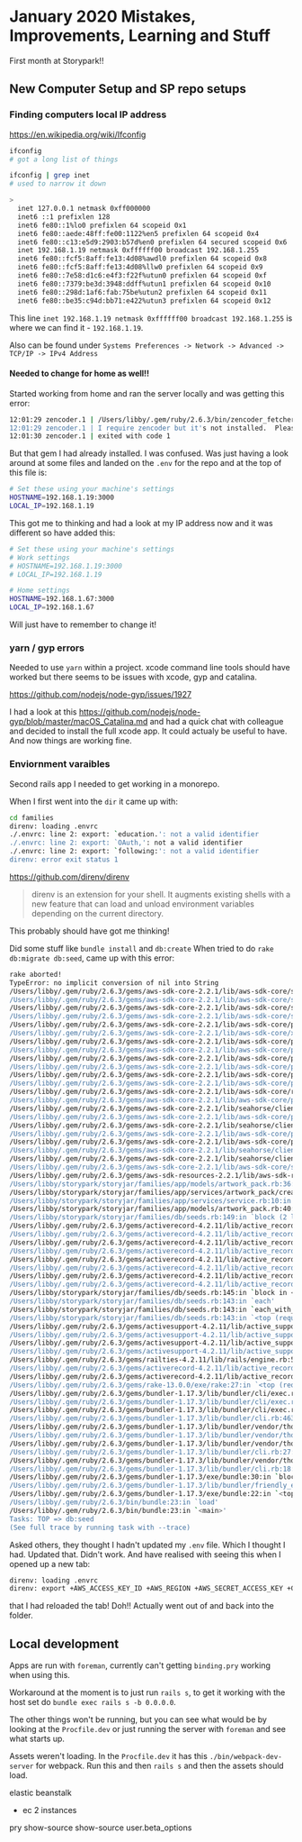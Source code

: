 # January 2020 Mistakes, Improvements, Learning and Stuff

First month at Storypark!!

## New Computer Setup and SP repo setups

### Finding computers local IP address

<https://en.wikipedia.org/wiki/Ifconfig>

```bash
ifconfig
# got a long list of things

ifconfig | grep inet
# used to narrow it down

>
  inet 127.0.0.1 netmask 0xff000000
  inet6 ::1 prefixlen 128
  inet6 fe80::1%lo0 prefixlen 64 scopeid 0x1
  inet6 fe80::aede:48ff:fe00:1122%en5 prefixlen 64 scopeid 0x4
  inet6 fe80::c13:e5d9:2903:b57d%en0 prefixlen 64 secured scopeid 0x6
  inet 192.168.1.19 netmask 0xffffff00 broadcast 192.168.1.255
  inet6 fe80::fcf5:8aff:fe13:4d08%awdl0 prefixlen 64 scopeid 0x8
  inet6 fe80::fcf5:8aff:fe13:4d08%llw0 prefixlen 64 scopeid 0x9
  inet6 fe80::7e58:d1c6:e4f3:f22f%utun0 prefixlen 64 scopeid 0xf
  inet6 fe80::7379:be3d:3948:ddff%utun1 prefixlen 64 scopeid 0x10
  inet6 fe80::298d:1af6:fab:75be%utun2 prefixlen 64 scopeid 0x11
  inet6 fe80::be35:c94d:bb71:e422%utun3 prefixlen 64 scopeid 0x12
```

This line `inet 192.168.1.19 netmask 0xffffff00 broadcast 192.168.1.255` is where we can find it - `192.168.1.19`.

Also can be found under `Systems Preferences -> Network -> Advanced -> TCP/IP -> IPv4 Address`

#### Needed to change for home as well!!

Started working from home and ran the server locally and was getting this error:

```bash
12:01:29 zencoder.1 | /Users/libby/.gem/ruby/2.6.3/bin/zencoder_fetcher:23:in `<main>'
12:01:29 zencoder.1 | I require zencoder but it's not installed.  Please install by typing 'gem install zencoder-fetcher'.
12:01:30 zencoder.1 | exited with code 1
```

But that gem I had already installed. I was confused. Was just having a look around at some files and landed on the `.env` for the repo and at the top of this file is:

```bash
# Set these using your machine's settings
HOSTNAME=192.168.1.19:3000
LOCAL_IP=192.168.1.19
```

This got me to thinking and had a look at my IP address now and it was different so have added this:

```bash
# Set these using your machine's settings
# Work settings
# HOSTNAME=192.168.1.19:3000
# LOCAL_IP=192.168.1.19

# Home settings
HOSTNAME=192.168.1.67:3000
LOCAL_IP=192.168.1.67
```

Will just have to remember to change it!


### yarn / gyp errors

Needed to use `yarn` within a project. xcode command line tools should have worked but there seems to be issues with xcode, gyp and catalina.

<https://github.com/nodejs/node-gyp/issues/1927>

I had a look at this <https://github.com/nodejs/node-gyp/blob/master/macOS_Catalina.md> and had a quick chat with colleague and decided to install the full xcode app.
It could actualy be useful to have. And now things are working fine.

### Enviornment varaibles

Second rails app I needed to get working in a monorepo.

When I first went into the `dir` it came up with:

```bash
cd families
direnv: loading .envrc
./.envrc: line 2: export: `education.': not a valid identifier
./.envrc: line 2: export: `OAuth,': not a valid identifier
./.envrc: line 2: export: `following:': not a valid identifier
direnv: error exit status 1
```

<https://github.com/direnv/direnv>

>direnv is an extension for your shell. It augments existing shells with a new feature that can load and unload environment variables depending on the current directory.

This probably should have got me thinking!

Did some stuff like `bundle install` and `db:create` When tried to do `rake db:migrate db:seed`, came up with this error:

```bash
rake aborted!
TypeError: no implicit conversion of nil into String
/Users/libby/.gem/ruby/2.6.3/gems/aws-sdk-core-2.2.1/lib/aws-sdk-core/signers/v4.rb:96:in `+'
/Users/libby/.gem/ruby/2.6.3/gems/aws-sdk-core-2.2.1/lib/aws-sdk-core/signers/v4.rb:96:in `signature'
/Users/libby/.gem/ruby/2.6.3/gems/aws-sdk-core-2.2.1/lib/aws-sdk-core/signers/v4.rb:79:in `presigned_url'
/Users/libby/.gem/ruby/2.6.3/gems/aws-sdk-core-2.2.1/lib/aws-sdk-core/s3/presigner.rb:97:in `block in sign_but_dont_send'
/Users/libby/.gem/ruby/2.6.3/gems/aws-sdk-core-2.2.1/lib/aws-sdk-core/plugins/s3_request_signer.rb:87:in `call'
/Users/libby/.gem/ruby/2.6.3/gems/aws-sdk-core-2.2.1/lib/aws-sdk-core/xml/error_handler.rb:8:in `call'
/Users/libby/.gem/ruby/2.6.3/gems/aws-sdk-core-2.2.1/lib/aws-sdk-core/plugins/s3_request_signer.rb:64:in `call'
/Users/libby/.gem/ruby/2.6.3/gems/aws-sdk-core-2.2.1/lib/aws-sdk-core/plugins/s3_redirects.rb:15:in `call'
/Users/libby/.gem/ruby/2.6.3/gems/aws-sdk-core-2.2.1/lib/aws-sdk-core/plugins/retry_errors.rb:87:in `call'
/Users/libby/.gem/ruby/2.6.3/gems/aws-sdk-core-2.2.1/lib/aws-sdk-core/plugins/s3_md5s.rb:33:in `call'
/Users/libby/.gem/ruby/2.6.3/gems/aws-sdk-core-2.2.1/lib/aws-sdk-core/plugins/s3_expect_100_continue.rb:21:in `call'
/Users/libby/.gem/ruby/2.6.3/gems/aws-sdk-core-2.2.1/lib/aws-sdk-core/plugins/s3_bucket_dns.rb:31:in `call'
/Users/libby/.gem/ruby/2.6.3/gems/aws-sdk-core-2.2.1/lib/aws-sdk-core/rest/handler.rb:7:in `call'
/Users/libby/.gem/ruby/2.6.3/gems/aws-sdk-core-2.2.1/lib/aws-sdk-core/plugins/user_agent.rb:12:in `call'
/Users/libby/.gem/ruby/2.6.3/gems/aws-sdk-core-2.2.1/lib/seahorse/client/plugins/endpoint.rb:41:in `call'
/Users/libby/.gem/ruby/2.6.3/gems/aws-sdk-core-2.2.1/lib/aws-sdk-core/plugins/param_validator.rb:21:in `call'
/Users/libby/.gem/ruby/2.6.3/gems/aws-sdk-core-2.2.1/lib/seahorse/client/plugins/raise_response_errors.rb:14:in `call'
/Users/libby/.gem/ruby/2.6.3/gems/aws-sdk-core-2.2.1/lib/aws-sdk-core/plugins/s3_sse_cpk.rb:18:in `call'
/Users/libby/.gem/ruby/2.6.3/gems/aws-sdk-core-2.2.1/lib/aws-sdk-core/plugins/param_converter.rb:20:in `call'
/Users/libby/.gem/ruby/2.6.3/gems/aws-sdk-core-2.2.1/lib/seahorse/client/plugins/response_target.rb:21:in `call'
/Users/libby/.gem/ruby/2.6.3/gems/aws-sdk-core-2.2.1/lib/seahorse/client/request.rb:70:in `send_request'
/Users/libby/.gem/ruby/2.6.3/gems/aws-sdk-core-2.2.1/lib/aws-sdk-core/s3/presigner.rb:51:in `presigned_url'
/Users/libby/.gem/ruby/2.6.3/gems/aws-sdk-resources-2.2.1/lib/aws-sdk-resources/services/s3/object.rb:169:in `presigned_url'
/Users/libby/storypark/storyjar/families/app/models/artwork_pack.rb:36:in `signed_url'
/Users/libby/storypark/storyjar/families/app/services/artwork_pack/create_sections.rb:14:in `call'
/Users/libby/storypark/storyjar/families/app/services/service.rb:10:in `call'
/Users/libby/storypark/storyjar/families/app/models/artwork_pack.rb:40:in `create_sections'
/Users/libby/storypark/storyjar/families/db/seeds.rb:149:in `block (2 levels) in <top (required)>'
/Users/libby/.gem/ruby/2.6.3/gems/activerecord-4.2.11/lib/active_record/core.rb:283:in `initialize'
/Users/libby/.gem/ruby/2.6.3/gems/activerecord-4.2.11/lib/active_record/inheritance.rb:61:in `new'
/Users/libby/.gem/ruby/2.6.3/gems/activerecord-4.2.11/lib/active_record/inheritance.rb:61:in `new'
/Users/libby/.gem/ruby/2.6.3/gems/activerecord-4.2.11/lib/active_record/persistence.rb:50:in `create!'
/Users/libby/.gem/ruby/2.6.3/gems/activerecord-4.2.11/lib/active_record/relation.rb:151:in `block in create!'
/Users/libby/.gem/ruby/2.6.3/gems/activerecord-4.2.11/lib/active_record/relation.rb:302:in `scoping'
/Users/libby/.gem/ruby/2.6.3/gems/activerecord-4.2.11/lib/active_record/relation.rb:151:in `create!'
/Users/libby/.gem/ruby/2.6.3/gems/activerecord-4.2.11/lib/active_record/relation.rb:159:in `first_or_create!'
/Users/libby/storypark/storyjar/families/db/seeds.rb:145:in `block in <top (required)>'
/Users/libby/storypark/storyjar/families/db/seeds.rb:143:in `each'
/Users/libby/storypark/storyjar/families/db/seeds.rb:143:in `each_with_index'
/Users/libby/storypark/storyjar/families/db/seeds.rb:143:in `<top (required)>'
/Users/libby/.gem/ruby/2.6.3/gems/activesupport-4.2.11/lib/active_support/dependencies.rb:268:in `load'
/Users/libby/.gem/ruby/2.6.3/gems/activesupport-4.2.11/lib/active_support/dependencies.rb:268:in `block in load'
/Users/libby/.gem/ruby/2.6.3/gems/activesupport-4.2.11/lib/active_support/dependencies.rb:240:in `load_dependency'
/Users/libby/.gem/ruby/2.6.3/gems/activesupport-4.2.11/lib/active_support/dependencies.rb:268:in `load'
/Users/libby/.gem/ruby/2.6.3/gems/railties-4.2.11/lib/rails/engine.rb:547:in `load_seed'
/Users/libby/.gem/ruby/2.6.3/gems/activerecord-4.2.11/lib/active_record/tasks/database_tasks.rb:253:in `load_seed'
/Users/libby/.gem/ruby/2.6.3/gems/activerecord-4.2.11/lib/active_record/railties/databases.rake:173:in `block (2 levels) in <top (required)>'
/Users/libby/.gem/ruby/2.6.3/gems/rake-13.0.0/exe/rake:27:in `<top (required)>'
/Users/libby/.gem/ruby/2.6.3/gems/bundler-1.17.3/lib/bundler/cli/exec.rb:74:in `load'
/Users/libby/.gem/ruby/2.6.3/gems/bundler-1.17.3/lib/bundler/cli/exec.rb:74:in `kernel_load'
/Users/libby/.gem/ruby/2.6.3/gems/bundler-1.17.3/lib/bundler/cli/exec.rb:28:in `run'
/Users/libby/.gem/ruby/2.6.3/gems/bundler-1.17.3/lib/bundler/cli.rb:463:in `exec'
/Users/libby/.gem/ruby/2.6.3/gems/bundler-1.17.3/lib/bundler/vendor/thor/lib/thor/command.rb:27:in `run'
/Users/libby/.gem/ruby/2.6.3/gems/bundler-1.17.3/lib/bundler/vendor/thor/lib/thor/invocation.rb:126:in `invoke_command'
/Users/libby/.gem/ruby/2.6.3/gems/bundler-1.17.3/lib/bundler/vendor/thor/lib/thor.rb:387:in `dispatch'
/Users/libby/.gem/ruby/2.6.3/gems/bundler-1.17.3/lib/bundler/cli.rb:27:in `dispatch'
/Users/libby/.gem/ruby/2.6.3/gems/bundler-1.17.3/lib/bundler/vendor/thor/lib/thor/base.rb:466:in `start'
/Users/libby/.gem/ruby/2.6.3/gems/bundler-1.17.3/lib/bundler/cli.rb:18:in `start'
/Users/libby/.gem/ruby/2.6.3/gems/bundler-1.17.3/exe/bundle:30:in `block in <top (required)>'
/Users/libby/.gem/ruby/2.6.3/gems/bundler-1.17.3/lib/bundler/friendly_errors.rb:124:in `with_friendly_errors'
/Users/libby/.gem/ruby/2.6.3/gems/bundler-1.17.3/exe/bundle:22:in `<top (required)>'
/Users/libby/.gem/ruby/2.6.3/bin/bundle:23:in `load'
/Users/libby/.gem/ruby/2.6.3/bin/bundle:23:in `<main>'
Tasks: TOP => db:seed
(See full trace by running task with --trace)
```

Asked others, they thought I hadn't updated my `.env` file. Which I thought I had. Updated that. Didn't work. And have realised with seeing this when I opened up a new tab:

```bash
direnv: loading .envrc
direnv: export +AWS_ACCESS_KEY_ID +AWS_REGION +AWS_SECRET_ACCESS_KEY +GOOGLE_APPLICATION_CREDENTIALS +HTTP_AUTH_PASSWORD +INTERCOM_ANDROID_SECRET +INTERCOM_IOS_SECRET +INTER_ID +INTER_KEY +PARSE_APP_ID +PARSE_REST_KEY +S3_PATH +STORYPARK_KEY +STORYPARK_SECRET +STORYPARK_URL +YOUTUBE_TOKEN +ZENCODER_API_KEY
```

that I had reloaded the tab! Doh!! Actually went out of and back into the folder.

## Local development

Apps are run with `foreman`, currently can't getting `binding.pry` working when using this.

Workaround at the moment is to just run `rails s`, to get it working with the host set do `bundle exec rails s -b 0.0.0.0`.

The other things won't be running, but you can see what would be by looking at the `Procfile.dev` or just running the server with `foreman` and see what starts up.

Assets weren't loading. In the `Procfile.dev` it has this `./bin/webpack-dev-server` for webpack. Run this and then `rails s` and then the assets should load.



elastic beanstalk
- ec 2 instances


pry
show-source
show-source user.beta_options
